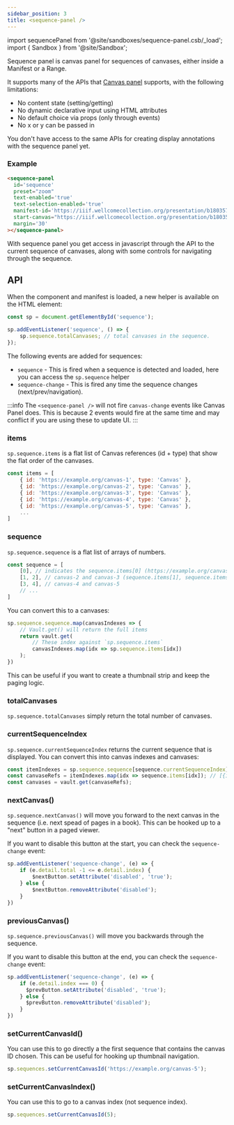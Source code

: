 ```yaml
---
sidebar_position: 3
title: <sequence-panel />
---
```


import sequencePanel from '@site/sandboxes/sequence-panel.csb/_load';
import { Sandbox } from '@site/Sandbox';

Sequence panel is canvas panel for sequences of canvases, either inside a Manifest or a Range.

It supports many of the APIs that [Canvas panel](./canvas-panel.md) supports, with the following limitations:

* No content state (setting/getting)
* No dynamic declarative input using HTML attributes
* No default choice via props (only through events)
* No x or y can be passed in

You don't have access to the same APIs for creating display annotations with the sequence panel yet.

### Example
```html
<sequence-panel
  id='sequence'
  preset="zoom"
  text-enabled='true'
  text-selection-enabled='true'
  manifest-id='https://iiif.wellcomecollection.org/presentation/b18035723'
  start-canvas="https://iiif.wellcomecollection.org/presentation/b18035723/canvases/b18035723_0004.JP2"
  margin='30'
></sequence-panel>
```

<Sandbox project={sequencePanel} />


With sequence panel you get access in javascript through the API to the current sequence of canvases, along with some
controls for navigating through the sequence.

## API
When the component and manifest is loaded, a new helper is available on the HTML element:
```js
const sp = document.getElementById('sequence');

sp.addEventListener('sequence', () => {
    sp.sequence.totalCanvases; // total canvases in the sequence.
});
```

The following events are added for sequences:
- `sequence` - This is fired when a sequence is detected and loaded, here you can access the `sp.sequence` helper
- `sequence-change` - This is fired any time the sequence changes (next/prev/navigation).

:::info
The `<sequence-panel />` will not fire `canvas-change` events like Canvas Panel does. This is because 2 events would fire at the same time and may conflict if you are using these to update UI.
:::

### items
`sp.sequence.items` is a flat list of Canvas references (id + type) that show the flat order of the canvases.
```js
const items = [
    { id: 'https://example.org/canvas-1', type: 'Canvas' },
    { id: 'https://example.org/canvas-2', type: 'Canvas' },
    { id: 'https://example.org/canvas-3', type: 'Canvas' },
    { id: 'https://example.org/canvas-4', type: 'Canvas' },
    { id: 'https://example.org/canvas-5', type: 'Canvas' },
    ...
]
```


### sequence
`sp.sequence.sequence` is a flat list of arrays of numbers.
```js
const sequence = [
    [0], // indicates the sequence.items[0] (https://example.org/canvas-1)
    [1, 2], // canvas-2 and canvas-3 (sequence.items[1], sequence.items[2])
    [3, 4], // canvas-4 and canvas-5 
    // ...
]
```

You can convert this to a canvases:
```js
sp.sequence.sequence.map(canvasIndexes => {
    // Vault.get() will return the full items
    return vault.get(
        // These index against `sp.sequence.items`
        canvasIndexes.map(idx => sp.sequence.items[idx])
    );
})
```

This can be useful if you want to create a thumbnail strip and keep the paging logic.

### totalCanvases
`sp.sequence.totalCanvases` simply return the total number of canvases. 

### currentSequenceIndex
`sp.sequence.currentSequenceIndex` returns the current sequence that is displayed. You can convert this into canvas indexes and canvases:

```js
const itemIndexes = sp.sequence.sequence[sequence.currentSequenceIndex]; // [1, 2]
const canvaseRefs = itemIndexes.map(idx => sequence.items[idx]); // [{id: 'https:/..canvas-1', type: 'Canvas'}, { id: '...' }]
const canvases = vault.get(canvaseRefs);
```

### nextCanvas()
`sp.sequence.nextCanvas()` will move you forward to the next canvas in the sequence (i.e. next spead of pages in a book). This can be hooked up to a "next" button in a paged viewer.

If you want to disable this button at the start, you can check the `sequence-change` event:
```js
sp.addEventListener('sequence-change', (e) => {
    if (e.detail.total -1 <= e.detail.index) {
        $nextButton.setAttribute('disabled', 'true');        
    } else {
        $nextButton.removeAttribute('disabled');
    }
})
```


### previousCanvas()
`sp.sequence.previousCanvas()` will move you backwards through the sequence.

If you want to disable this button at the end, you can check the `sequence-change` event:
```js
sp.addEventListener('sequence-change', (e) => {
    if (e.detail.index === 0) {
      $prevButton.setAttribute('disabled', 'true');
    } else {
      $prevButton.removeAttribute('disabled');
    }
})
```

### setCurrentCanvasId()
You can use this to go directly a the first sequence that contains the canvas ID chosen.
This can be useful for hooking up thumbnail navigation.
```js
sp.sequences.setCurrentCanvasId('https://example.org/canvas-5');
```

### setCurrentCanvasIndex()
You can use this to go to a canvas index (not sequence index).
```js
sp.sequences.setCurrentCanvasId(5);
```

